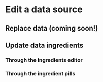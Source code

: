 # Edit a data source

## Replace data \(coming soon!\)

## Update data ingredients

### Through the ingredients editor

### Through the ingredient pills

